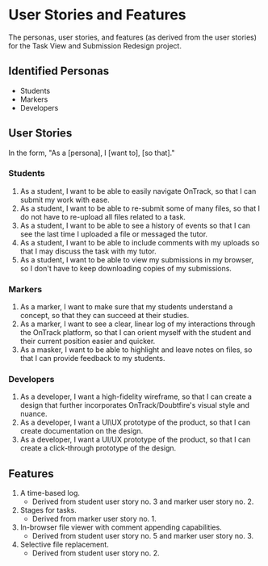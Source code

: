 # User Stories and Features
The personas, user stories, and features (as derived from the user stories) for the Task View and Submission Redesign project.

## Identified Personas
- Students
- Markers
- Developers

## User Stories
In the form, "As a \[persona\], I \[want to\], \[so that\]."

### Students
1. As a student, I want to be able to easily navigate OnTrack, so that I can submit my work with ease.
1. As a student, I want to be able to re-submit some of many files, so that I do not have to re-upload all files related to a task.
1. As a student, I want to be able to see a history of events so that I can see the last time I uploaded a file or messaged the tutor.
1. As a student, I want to be able to include comments with my uploads so that I may discuss the task with my tutor.
1. As a student, I want to be able to view my submissions in my browser, so I don't have to keep downloading copies of my submissions.

### Markers
1. As a marker, I want to make sure that my students understand a concept, so that they can succeed at their studies.
1. As a marker, I want to see a clear, linear log of my interactions through the OnTrack platform, so that I can orient myself with the student and their current position easier and quicker.
1. As a masker, I want to be able to highlight and leave notes on files, so that I can provide feedback to my students.

### Developers
1. As a developer, I want a high-fidelity wireframe, so that I can create a design that further incorporates OnTrack/Doubtfire's visual style and nuance.
1. As a developer, I want a UI\UX prototype of the product, so that I can create documentation on the design.
1. As a developer, I want a UI/UX prototype of the product, so that I can create a click-through prototype of the design.

## Features
1. A time-based log.
    - Derived from student user story no. 3 and marker user story no. 2.
1. Stages for tasks.
    - Derived from marker user story no. 1.
1. In-browser file viewer with comment appending capabilities.
    - Derived from student user story no. 5 and marker user story no. 3.
1. Selective file replacement.
    - Derived from student user story no. 2.